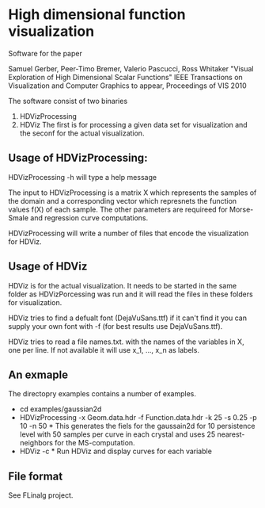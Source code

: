 # High dimensional function visualization

Software for the paper

Samuel Gerber, Peer-Timo Bremer, Valerio Pascucci, Ross Whitaker
"Visual Exploration of High Dimensional Scalar Functions"
IEEE Transactions on Visualization and Computer Graphics to appear, Proceedings of VIS 2010


The software consist of two binaries
1. HDVizProcessing
2. HDViz
The first is for processing a given data set for visualization and the seconf
for the actual visualization.


## Usage of HDVizProcessing:


HDVizProcessing -h will type a help message

The input to HDVizProcessing is a matrix X which represents the samples of the
domain and a corresponding vector which represnets the function values f(X) of
each sample. The other parameters are requireed for Morse-Smale and regression
curve computations.

HDVizProcessing will write a number of files that encode the visualization for
HDViz. 



## Usage of HDViz

HDViz is for the actual visualization. It needs to be started in the same folder
as HDVizPorcessing was run and it will read the files in these folders for
visualization.

HDViz tries to find a defualt font (DejaVuSans.ttf) if it can't find it you can
supply your own font with -f <path-to-font> (for best results use
    DejaVuSans.ttf).

HDViz tries to read a file names.txt. with the names of the variables in X, one
per line. If not available it will use x_1, ..., x_n as labels.


## An exmaple
The directopry examples contains a number of examples.

* cd examples/gaussian2d
* HDVizProcessing -x Geom.data.hdr -f Function.data.hdr -k 25 -s 0.25 -p 10 -n 50
      * This generates the fiels for the gaussain2d for 10 persistence level with 50 samples per curve in each crystal and uses 25 nearest-neighbors for the MS-computation.
* HDViz -c
      * Run HDViz and display curves for each variable



## File format

See FLinalg project.